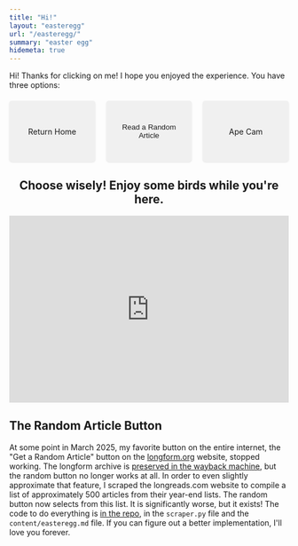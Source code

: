 ```yaml
---
title: "Hi!"
layout: "easteregg"
url: "/easteregg/"
summary: "easter egg"
hidemeta: true
---
```


Hi! Thanks for clicking on me! I hope you enjoyed the experience. You have three options:

<style>
@keyframes bounce {
    0%, 100% { transform: translateY(0); }
    50% { transform: translateY(-5px); }
}

.easter-button {
    display: flex !important;
    align-items: center !important;
    justify-content: center !important;
    padding: 20px !important;
    background-color: #f0f0f0 !important;
    color: var(--primary) !important;
    text-decoration: none !important;
    border-radius: 5px !important;
    flex: 1 !important;
    text-align: center !important;
    max-width: 250px !important;
    min-height: 70px !important;
    transition: all 0.2s ease !important;
    border: 1px solid var(--border) !important;
    box-shadow: 0 1px 3px rgba(0,0,0,0.1) !important;
    margin: 0 !important;
    cursor: pointer !important;
}

.easter-button:hover {
    animation: bounce 0.5s ease infinite;
    background-color: #e0e0e0 !important;
}

.button-container {
    display: flex !important;
    justify-content: center !important;
    gap: 20px !important;
    margin-top: 20px !important;
    width: 100% !important;
}

@media screen and (max-width: 768px) {
    .button-container {
        flex-direction: column !important;
        align-items: center !important;
    }
    
    .easter-button {
        max-width: 80% !important;  /* Makes buttons wider on mobile */
    }
}
</style>

<script>
function openRandomLongreadsArticle() {
  console.log("Button clicked, attempting to fetch articles...");
  
  // Define the articles directly in the code as a fallback
  const fallbackArticles = [
    "https://longreads.com/2022/10/25/the-last-days-of-the-dinosaurs/",
    "https://longreads.com/2022/09/27/the-long-shot/",
    "https://longreads.com/2022/08/30/the-art-of-losing-friends/",
    "https://longreads.com/2022/07/26/the-last-resort/",
    "https://longreads.com/2022/06/28/the-big-lie/",
    "https://www.newyorker.com/magazine/2023/02/06/the-myth-of-normal-family",
    "https://www.theatlantic.com/magazine/archive/2022/05/social-media-democracy-trust-babel/629369/",
    "https://www.nytimes.com/2022/04/13/magazine/tennis-ball-manufacturing.html",
    "https://www.wired.com/story/ai-prompt-engineering-jobs/"
  ];
  
  // Create a function to open the article
  const openArticle = (article) => {
    console.log("Opening article:", article);
    
    // For Safari compatibility, use location.href instead of window.open
    // but first check if we should open in a new tab
    const isSafari = /^((?!chrome|android).)*safari/i.test(navigator.userAgent);
    const isIOS = /iPad|iPhone|iPod/.test(navigator.userAgent) && !window.MSStream;
    
    if (isIOS) {
      // For iOS Safari, we'll use window.location directly
      // First create a visible notification that we're redirecting
      const notification = document.createElement('div');
      notification.style.position = 'fixed';
      notification.style.top = '50%';
      notification.style.left = '50%';
      notification.style.transform = 'translate(-50%, -50%)';
      notification.style.padding = '20px';
      notification.style.backgroundColor = 'rgba(0,0,0,0.8)';
      notification.style.color = 'white';
      notification.style.borderRadius = '10px';
      notification.style.zIndex = '9999';
      notification.textContent = 'Opening article...';
      document.body.appendChild(notification);
      
      // Then redirect after a short delay
      setTimeout(() => {
        window.location.href = article;
      }, 500);
    } else if (isSafari) {
      // For desktop Safari, create and click a temporary link
      const tempLink = document.createElement('a');
      tempLink.href = article;
      tempLink.target = '_blank';
      tempLink.rel = 'noopener noreferrer';
      tempLink.style.display = 'none';
      document.body.appendChild(tempLink);
      tempLink.click();
      document.body.removeChild(tempLink);
    } else {
      // For other browsers, use window.open
      window.open(article, '_blank', 'noopener,noreferrer');
    }
  };
  
  // Try to fetch the JSON file
  fetch('/data/longreads_articles.json')
    .then(response => {
      console.log("Fetch response status:", response.status);
      if (!response.ok) {
        throw new Error(`Failed to load article list (status ${response.status})`);
      }
      return response.json();
    })
    .then(articles => {
      console.log("Articles loaded:", articles);
      if (!Array.isArray(articles) || articles.length === 0) {
        throw new Error('No articles found or invalid format');
      }
      
      // Select a random article from the list
      const randomIndex = Math.floor(Math.random() * articles.length);
      const randomArticle = articles[randomIndex];
      
      // Open the article
      openArticle(randomArticle);
    })
    .catch(error => {
      console.error('Error loading random article:', error);
      
      // Use a fallback article from the hardcoded list
      const randomIndex = Math.floor(Math.random() * fallbackArticles.length);
      const randomArticle = fallbackArticles[randomIndex];
      console.log("Using fallback article:", randomArticle);
      
      // Open the fallback article
      openArticle(randomArticle);
    });
}
</script>

<div class="button-container">
    <a href="/" class="easter-button">Return Home</a>
    <button onclick="openRandomLongreadsArticle()" class="easter-button">Read a Random Article</button>
    <a href="https://zoo.sandiegozoo.org/cams/ape-cam" class="easter-button">Ape Cam</a>
</div>

<div style="text-align: center;">
    <h2>Choose wisely! Enjoy some birds while you're here.</h2>
</div>
    <div style="display: flex; justify-content: center;">
        <iframe 
            width="600" 
            height="337" 
            src="https://www.youtube.com/embed/x10vL6_47Dw?autoplay=1&mute=1&playsinline=1" 
            frameborder="0" 
            allow="accelerometer; autoplay; clipboard-write; encrypted-media; gyroscope; picture-in-picture" 
            allowfullscreen>
        </iframe>
    </div>


## The Random Article Button

At some point in March 2025, my favorite button on the entire internet, the "Get a Random Article" button on the [longform.org](https://web.archive.org/web/20250311104911/https://longform.org/) website, stopped working. The longform archive is [preserved in the wayback machine](https://web.archive.org/web/20250114190750/https://longform.org/sections), but the random button no longer works at all. In order to even slightly approximate that feature, I scraped the longreads.com website to compile a list of approximately 500 articles from their year-end lists. The random button now selects from this list. It is significantly worse, but it exists! The code to do everything is [in the repo](https://github.com/gsekeres/hugo_site), in the `scraper.py` file and the `content/easteregg.md` file. If you can figure out a better implementation, I'll love you forever.







